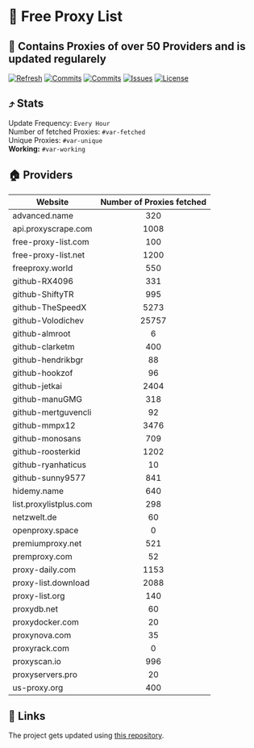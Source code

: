 # 🎉 Free Proxy List 

## 🚀 Contains Proxies of over 50 Providers and is updated regularely

[![Refresh](https://github.com/saschazesiger/Free-Proxies/actions/workflows/update.yml/badge.svg)](https://github.com/saschazesiger/Free-Proxies/actions/workflows/update.yml)
[![Commits](https://img.shields.io/github/last-commit/saschazesiger/Free-Proxies?style=flat&logo=github)](https://github.com/saschazesiger/Free-Proxies/commits/main)
[![Commits](https://img.shields.io/github/commit-activity/w/saschazesiger/Free-Proxies?style=flat&logo=github)](https://github.com/saschazesiger/Free-Proxies/commits/main)
[![Issues](https://img.shields.io/github/issues/saschazesiger/Free-Proxies?style=flat&logo=github)](https://github.com/saschazesiger/Free-Proxies/issues)
[![License](https://img.shields.io/github/license/saschazesiger/Free-Proxies?style=flat&logo=github)](https://github.com/saschazesiger/Free-Proxies/blob/main/LICENSE)

## ⤴️ Stats

Update Frequency: ```Every Hour```\
Number of fetched Proxies: ```#var-fetched```\
Unique Proxies: ```#var-unique```\
**Working:** ```#var-working```

## 🏠 Providers
| Website  | Number of Proxies fetched |
| ------------- |:-------------:|
|advanced.name|320
api.proxyscrape.com|1008
free-proxy-list.com|100
free-proxy-list.net|1200
freeproxy.world|550
github-RX4096|331
github-ShiftyTR|995
github-TheSpeedX|5273
github-Volodichev|25757
github-almroot|6
github-clarketm|400
github-hendrikbgr|88
github-hookzof|96
github-jetkai|2404
github-manuGMG|318
github-mertguvencli|92
github-mmpx12|3476
github-monosans|709
github-roosterkid|1202
github-ryanhaticus|10
github-sunny9577|841
hidemy.name|640
list.proxylistplus.com|298
netzwelt.de|60
openproxy.space|0
premiumproxy.net|521
premproxy.com|52
proxy-daily.com|1153
proxy-list.download|2088
proxy-list.org|140
proxydb.net|60
proxydocker.com|20
proxynova.com|35
proxyrack.com|0
proxyscan.io|996
proxyservers.pro|20
us-proxy.org|400


## 🔗 Links

The project gets updated using [this repository](https://github.com/saschazesiger/Proxy-Grabber-and-Checker).
